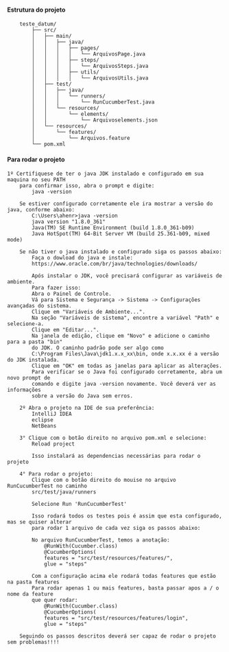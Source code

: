 #### Estrutura do projeto

        teste_datum/
            ├── src/
            │   ├── main/
            │   │   ├── java/
            │   │   │   ├── pages/
            │   │   │   │   └── ArquivosPage.java
            │   │   │   ├── steps/
            │   │   │   │   └── ArquivosSteps.java
            │   │   │   ├── utils/
            │   │   │   │   └── ArquivosUtils.java
            │   ├── test/
            │   │   ├── java/
            │   │   │   └── runners/
            │   │   │       └── RunCucumberTest.java
            │   │   └── resources/
            │   │       └── elements/
            │   │           └── Arquivoselements.json
            │   └── resources/
            │       └── features/
            │           └── Arquivos.feature
            └── pom.xml


#### Para rodar o projeto

    1º Certifiquese de ter o java JDK instalado e configurado em sua maquina no seu PATH 
        para confirmar isso, abra o prompt e digite:
            java -version
        
        Se estiver configurado corretamente ele ira mostrar a versão do java, conforme abaixo:
            C:\Users\ahenr>java -version
            java version "1.8.0_361"
            Java(TM) SE Runtime Environment (build 1.8.0_361-b09)
            Java HotSpot(TM) 64-Bit Server VM (build 25.361-b09, mixed mode)

        Se não tiver o java instalado e configurado siga os passos abaixo:
            Faça o dowload do java e instale:
            https://www.oracle.com/br/java/technologies/downloads/

            Após instalar o JDK, você precisará configurar as variáveis de ambiente. 
            Para fazer isso:
            Abra o Painel de Controle.
            Vá para Sistema e Segurança -> Sistema -> Configurações avançadas do sistema.
            Clique em "Variáveis de Ambiente...".
            Na seção "Variáveis de sistema", encontre a variável "Path" e selecione-a.
            Clique em "Editar...".
            Na janela de edição, clique em "Novo" e adicione o caminho para a pasta "bin" 
            do JDK. O caminho padrão pode ser algo como 
            C:\Program Files\Java\jdk1.x.x_xx\bin, onde x.x.xx é a versão do JDK instalada.
            Clique em "OK" em todas as janelas para aplicar as alterações.
            Para verificar se o Java foi configurado corretamente, abra um novo prompt de 
            comando e digite java -version novamente. Você deverá ver as informações 
            sobre a versão do Java sem erros.

        2º Abra o projeto na IDE de sua preferência:
            IntelliJ IDEA
            eclipse
            NetBeans
        
        3° Clique com o botão direito no arquivo pom.xml e selecione:
            Reload project
            
            Isso instalará as dependencias necessárias para rodar o projeto

        4° Para rodar o projeto:
            Clique com o botão direito do mouise no arquivo RunCucumberTest no caminho 
            src/test/java/runners

            Selecione Run 'RunCucumberTest'

            Isso rodará todos os testes pois é assim que esta configurado, mas se quiser alterar
            para rodar 1 arquivo de cada vez siga os passos abaixo:

            No arquivo RunCucumberTest, temos a anotação:
                @RunWith(Cucumber.class)
                @CucumberOptions(
                features = "src/test/resources/features/",
                glue = "steps"
            
            Com a configuração acima ele rodará todas features que estão na pasta features
            Para rodar apenas 1 ou mais features, basta passar apos a / o nome da feature
            que quer rodar:
                @RunWith(Cucumber.class)
                @CucumberOptions(
                features = "src/test/resources/features/login",
                glue = "steps"

        Seguindo os passos descritos deverá ser capaz de rodar o projeto sem problemas!!!!
